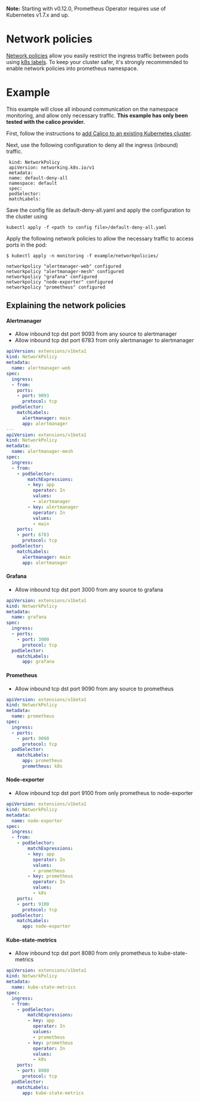 <br>
<div class="alert alert-info" role="alert">
    <i class="fa fa-exclamation-triangle"></i><b> Note:</b> Starting with v0.12.0, Prometheus Operator requires use of Kubernetes v1.7.x and up.
</div>

# Network policies

[Network policies](https://kubernetes.io/docs/user-guide/networkpolicies/) allow you easily restrict the ingress traffic between pods using [k8s labels](https://kubernetes.io/docs/user-guide/labels/). 
To keep your cluster safer, it's strongly recommended to enable network policies into prometheus namespace.

# Example

This example will close all inbound communication on the namespace monitoring, and allow only necessary traffic.
**This example has only been tested with the calico provider.**

First, follow the instructions to [add Calico to an existing Kubernetes cluster](http://docs.projectcalico.org/v1.5/getting-started/kubernetes/installation/).

Next, use the following configuration to deny all the ingress (inbound) traffic.
``` 
 kind: NetworkPolicy
 apiVersion: networking.k8s.io/v1
 metadata:
 name: default-deny-all
 namespace: default
 spec:
 podSelector:
 matchLabels:
```
Save the config file as default-deny-all.yaml and apply the configuration to the cluster using

```
kubectl apply -f <path to config file>/default-deny-all.yaml
```

Apply the following network policies to allow the necessary traffic to access ports in the pod:

```
$ kubectl apply -n monitoring -f example/networkpolicies/ 

networkpolicy "alertmanager-web" configured
networkpolicy "alertmanager-mesh" configured
networkpolicy "grafana" configured
networkpolicy "node-exporter" configured
networkpolicy "prometheus" configured
```

## Explaining the network policies

#### Alertmanager

* Allow inbound tcp dst port 9093 from any source to alertmanager  
* Allow inbound tcp dst port 6783 from only alertmanager to alertmanager 
 
[embedmd]:# (../example/networkpolicies/alertmanager.yaml)
```yaml
apiVersion: extensions/v1beta1
kind: NetworkPolicy
metadata:
  name: alertmanager-web
spec:
  ingress:
  - from:
    ports:
    - port: 9093
      protocol: tcp
  podSelector:
    matchLabels:
      alertmanager: main
      app: alertmanager
---
apiVersion: extensions/v1beta1
kind: NetworkPolicy
metadata:
  name: alertmanager-mesh
spec:
  ingress:
  - from:
    - podSelector:
        matchExpressions:
        - key: app
          operator: In
          values:
          - alertmanager
        - key: alertmanager
          operator: In
          values:
          - main
    ports:
    - port: 6783
      protocol: tcp
  podSelector:
    matchLabels:
      alertmanager: main
      app: alertmanager
```

#### Grafana

* Allow inbound tcp dst port 3000 from any source to grafana  

[embedmd]:# (../example/networkpolicies/grafana.yaml)
```yaml
apiVersion: extensions/v1beta1
kind: NetworkPolicy
metadata:
  name: grafana
spec:
  ingress:
  - ports:
    - port: 3000
      protocol: tcp
  podSelector:
    matchLabels:
      app: grafana
```

#### Prometheus

* Allow inbound tcp dst port 9090 from any source to prometheus  

[embedmd]:# (../example/networkpolicies/prometheus.yaml)
```yaml
apiVersion: extensions/v1beta1
kind: NetworkPolicy
metadata:
  name: prometheus
spec:
  ingress:
  - ports:
    - port: 9090
      protocol: tcp
  podSelector:
    matchLabels:
      app: prometheus
      prometheus: k8s
```

#### Node-exporter

* Allow inbound tcp dst port 9100 from only prometheus to node-exporter  

[embedmd]:# (../example/networkpolicies/node-exporter.yaml)
```yaml
apiVersion: extensions/v1beta1
kind: NetworkPolicy
metadata:
  name: node-exporter
spec:
  ingress:
  - from:
    - podSelector:
        matchExpressions:
        - key: app
          operator: In
          values:
          - prometheus
        - key: prometheus
          operator: In
          values:
          - k8s
    ports:
    - port: 9100
      protocol: tcp
  podSelector:
    matchLabels:
      app: node-exporter
```

#### Kube-state-metrics

* Allow inbound tcp dst port 8080 from only prometheus to kube-state-metrics  

[embedmd]:# (../example/networkpolicies/kube-state-metrics.yaml)
```yaml
apiVersion: extensions/v1beta1
kind: NetworkPolicy
metadata:
  name: kube-state-metrics
spec:
  ingress:
  - from:
    - podSelector:
        matchExpressions:
        - key: app
          operator: In
          values:
          - prometheus
        - key: prometheus
          operator: In
          values:
          - k8s
    ports:
    - port: 8080
      protocol: tcp
  podSelector:
    matchLabels:
      app: kube-state-metrics
```
